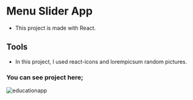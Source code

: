 # Menu Slider App
* This project is made with React.

## Tools
* In this project, I used react-icons and lorempicsum random pictures.

### You can see project here;
![educationapp](https://user-images.githubusercontent.com/100119877/189003832-0678570e-392a-49cb-9c9a-3cb685900f44.gif)
